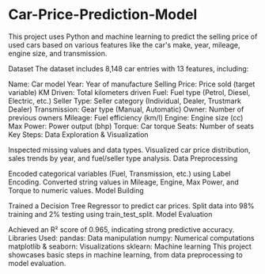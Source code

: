 # Car-Price-Prediction-Model
This project uses Python and machine learning to predict the selling price of used cars based on various features like the car's make, year, mileage, engine size, and transmission.

Dataset
The dataset includes 8,148 car entries with 13 features, including:

Name: Car model
Year: Year of manufacture
Selling Price: Price sold (target variable)
KM Driven: Total kilometers driven
Fuel: Fuel type (Petrol, Diesel, Electric, etc.)
Seller Type: Seller category (Individual, Dealer, Trustmark Dealer)
Transmission: Gear type (Manual, Automatic)
Owner: Number of previous owners
Mileage: Fuel efficiency (km/l)
Engine: Engine size (cc)
Max Power: Power output (bhp)
Torque: Car torque
Seats: Number of seats
Key Steps:
Data Exploration & Visualization

Inspected missing values and data types.
Visualized car price distribution, sales trends by year, and fuel/seller type analysis.
Data Preprocessing

Encoded categorical variables (Fuel, Transmission, etc.) using Label Encoding.
Converted string values in Mileage, Engine, Max Power, and Torque to numeric values.
Model Building

Trained a Decision Tree Regressor to predict car prices.
Split data into 98% training and 2% testing using train_test_split.
Model Evaluation

Achieved an R² score of 0.965, indicating strong predictive accuracy.
Libraries Used:
pandas: Data manipulation
numpy: Numerical computations
matplotlib & seaborn: Visualizations
sklearn: Machine learning
This project showcases basic steps in machine learning, from data preprocessing to model evaluation.
